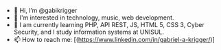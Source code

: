 - 👋 Hi, I’m @gabikrigger
- 👀 I'm interested in technology, music, web development.
- 🌱 I am currently learning PHP, API REST, JS, HTML 5, CSS 3, Cyber Security, and I study information systems at UNISUL.
- 📫 How to reach me: [(https://www.linkedin.com/in/gabriel-a-krigger/)]

